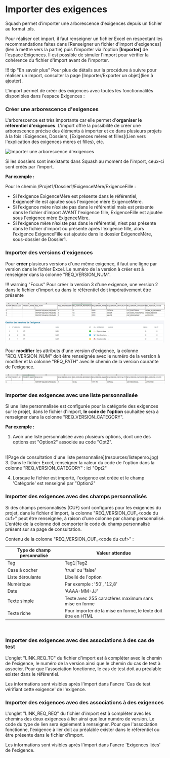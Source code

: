 # Importer des exigences

Squash permet d’importer une arborescence d'exigences depuis un fichier au format .xls. 

Pour réaliser cet import, il  faut renseigner un fichier Excel en respectant les recommandations faites dans [Renseigner un fichier d'import d'exigences](lien à mettre vers la partie) puis l'importer via l'option **[Importer]** de l'espace Exigences. Il est possible de simuler l'import pour vérifier la cohérence du fichier d'import avant de l'importer.

!!! tip "En savoir plus"
	Pour plus de détails sur la procédure à suivre pour réaliser un import, consulter la page [Importer/Exporter un objet](lien à ajouter).

L'import permet de créer des exigences avec toutes les fonctionnalités disponibles dans l'espace Exigences :

### Créer une arborescence d'exigences

L'arborescence est très importante car elle permet d'**organiser le référentiel d'exigences**. L'import offre la possibilité de créer une arborescence précise des éléments à importer et ce dans plusieurs projets à la fois : Exigences, Dossiers, [Exigences mères et filles](Lien vers l'explication des exigences mères et filles), etc.

![Importer une arborescence d'exigences](resources/import-arbo-exi-fr.png)

Si les dossiers sont inexistants dans Squash au moment de l'import, ceux-ci sont créés par l'import. 

**Par exemple :**

Pour le chemin /Projet1/Dossier1/ExigenceMère/ExigenceFille :

- Si l’exigence ExigenceMère est présente dans le référentiel, ExigenceFille est ajoutée sous l'exigence mère ExigenceMère. 
- Si l’exigence mère n’existe pas dans le référentiel mais est présente dans le fichier d’import AVANT l'exigence fille, ExigenceFille est ajoutée sous l'exigence mère ExigenceMère. 
- Si l’exigence mère n’existe pas dans le référentiel, n’est pas présente dans le fichier d’import ou présente après l'exigence fille, alors l’exigence ExigenceFille est ajoutée dans le dossier ExigenceMère, sous-dossier de Dossier1.

### Importer des versions d'exigences

Pour **créer** plusieurs versions d'une même exigence, il faut une ligne par version dans le fichier Excel. Le numéro de la version à créer est à renseigner dans la colonne "REQ_VERSION_NUM".

!!! warning "Focus"
	Pour créer la version 3 d'une exigence, une version 2 dans le fichier d'import ou dans le référentiel doit impérativement être présente

![Importer des versions d'exigence](resources/import-version-exi-fr.png)

Pour **modifier** les attributs d'une version d'exigence, la colonne "REQ_VERSION_NUM" doit être renseignée avec le numéro de la version à modifier et la colonne "REQ_PATH" avec le chemin de la version courante de l'exigence.

![Mettre à jour des exigences via l'import](resources/import-version-exi-u-fr.jpg)

### Importer des exigences avec une liste personnalisée
Si une liste personnalisée est configurée pour la catégorie des exigences sur le projet, dans le fichier d'import, **le code de l'option** souhaitée sera à renseigner dans la colonne "REQ_VERSION_CATEGORY".

**Par exemple :**

1. Avoir une liste personnalisée avec plusieurs options, dont une des options est "Option2" associée au code "Opt2".
<br/>
![Page de consultation d'une liste personnalisé](resources/listeperso.jpg)
<br/>
3. Dans le fichier Excel, renseigner la valeur du code de l'option dans la colonne "REQ_VERSION_CATEGORY" : ici "Opt2"

4. Lorsque le fichier est importé, l'exigence est créée et le champ 'Catégorie' est renseigné par "Option2"

### Importer des exigences avec des champs personnalisés

Si des champs personnalisés (CUF) sont configurés pour les exigences du projet, dans le fichier d'import, la colonne "REQ_VERSION_CUF_<code du cuf\>" peut être renseignée, à raison d'une colonne par champ personnalisé. L'entête de la colonne doit comporter le code du champ personnalisé présent sur sa page de consultation.

Contenu de la colonne "REQ_VERSION_CUF_<code du cuf\>" :

| Type de champ personnalisé | Valeur attendue |
|--|--|
| Tag | Tag1\|Tag2 |
| Case à cocher| 'true' ou 'false' |
| Liste déroulante | Libellé de l'option |
| Numérique| Par exemple : '50', '12,8' |
| Date| 'AAAA-MM-JJ'  |
| Texte simple| Texte avec 255 caractères maximum sans mise en forme  |
| Texte riche| Pour importer de la mise en forme, le texte doit être en HTML  |

<br/>

### Importer des exigences avec des associations à des cas de test

L'onglet "LINK_REQ_TC" du fichier d'import est à compléter avec le chemin de l'exigence, le numéro de la version ainsi que le chemin du cas de test à associer. Pour que l'association fonctionne, le cas de test doit au préalable exister dans le référentiel.

Les informations sont visibles après l'import dans l'ancre 'Cas de test vérifiant cette exigence'  de l'exigence.

### Importer des exigences avec des associations à des exigences

L'onglet "LINK_REQ_REQ" du fichier d'import est à compléter avec les chemins des deux exigences à lier ainsi que leur numéro de version. Le code du type de lien sera également à renseigner. Pour que l'association fonctionne, l'exigence à lier doit au préalable exister dans le référentiel ou être présente dans le fichier d'import.

Les informations sont visibles après l'import dans l'ancre 'Exigences liées' de l'exigence.
